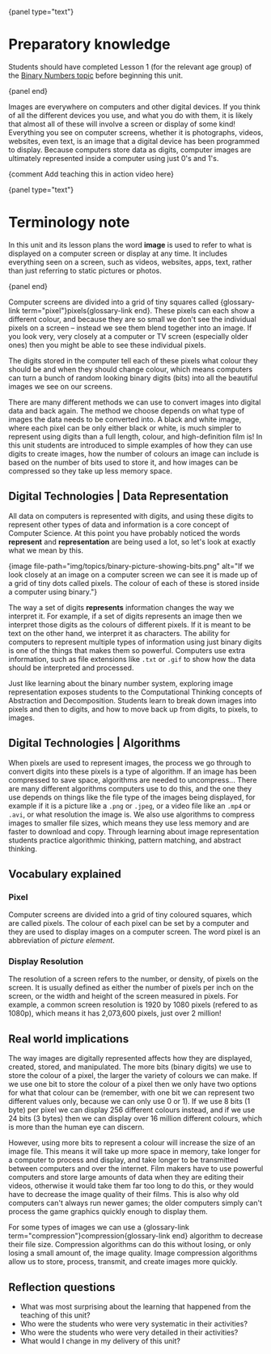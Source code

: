 {panel type="text"}

# Preparatory knowledge

Students should have completed Lesson 1 (for the relevant age group) of the [Binary Numbers topic]('topics:topic' 'binary-numbers') before beginning this unit.

{panel end}

Images are everywhere on computers and other digital devices.
If you think of all the different devices you use, and what you do with them, it is likely that almost all of these will involve a screen or display of some kind!
Everything you see on computer screens, whether it is photographs, videos, websites, even text, is an image that a digital device has been programmed to display.
Because computers store data as digits, computer images are ultimately represented inside a computer using just 0's and 1's.

{comment Add teaching this in action video here}

{panel type="text"}

# Terminology note

In this unit and its lesson plans the word **image** is used to refer to what is displayed on a computer screen or display at any time.
It includes everything seen on a screen, such as videos, websites, apps, text, rather than just referring to static pictures or photos.

{panel end}

Computer screens are divided into a grid of tiny squares called {glossary-link term="pixel"}pixels{glossary-link end}.
These pixels can each show a different colour, and because they are so small we don't see the individual pixels on a screen – instead we see them blend together into an image.
If you look very, very closely at a computer or TV screen (especially older ones) then you might be able to see these individual pixels.

The digits stored in the computer tell each of these pixels what colour they should be and when they should change colour, which means computers can turn a bunch of random looking binary digits (bits) into all the beautiful images we see on our screens.

There are many different methods we can use to convert images into digital data and back again.
The method we choose depends on what type of images the data needs to be converted into.
A black and white image, where each pixel can be only either black or white, is much simpler to represent using digits than a full length, colour, and high-definition film is!
In this unit students are introduced to simple examples of how they can use digits to create images, how the number of colours an image can include is based on the number of bits used to store it, and how images can be compressed so they take up less memory space.

## Digital Technologies | Data Representation

All data on computers is represented with digits, and using these digits to represent other types of data and information is a core concept of Computer Science.
At this point you have probably noticed the words **represent** and **representation** are being used a lot, so let's look at exactly what we mean by this.

{image file-path="img/topics/binary-picture-showing-bits.png" alt="If we look closely at an image on a computer screen we can see it is made up of a grid of tiny dots called pixels. The colour of each of these is stored inside a computer using binary."}

The way a set of digits **represents** information changes the way we interpret it.
For example, if a set of digits represents an image then we interpret those digits as the colours of different pixels.
If it is meant to be text on the other hand, we interpret it as characters.
The ability for computers to represent multiple types of information using just binary digits is one of the things that makes them so powerful.
Computers use extra information, such as file extensions like `.txt` or `.gif` to show how the data should be interpreted and processed.

Just like learning about the binary number system, exploring image representation exposes students to the Computational Thinking concepts of Abstraction and Decomposition.
Students learn to break down images into pixels and then to digits, and how to move back up from digits, to pixels, to images.

## Digital Technologies | Algorithms

When pixels are used to represent images, the process we go through to convert digits into these pixels is a type of algorithm.
If an image has been compressed to save space, algorithms are needed to uncompress...
There are many different algorithms computers use to do this, and the one they use depends on things like the file type of the images being displayed, for example if it is a picture like a `.png` or `.jpeg`, or a video file like an `.mp4` or `.avi`, or what resolution the image is.
We also use algorithms to compress images to smaller file sizes, which means they use less memory and are faster to download and copy.
Through learning about image representation students practice algorithmic thinking, pattern matching, and abstract thinking.

## Vocabulary explained

### Pixel

Computer screens are divided into a grid of tiny coloured squares, which are called pixels.
The colour of each pixel can be set by a computer and they are used to display images on a computer screen.
The word pixel is an abbreviation of *picture element*.

### Display Resolution

The resolution of a screen refers to the number, or density, of pixels on the screen.
It is usually defined as either the number of pixels per inch on the screen, or the width and height of the screen measured in pixels.
For example, a common screen resolution is 1920 by 1080 pixels (refered to as 1080p), which means it has 2,073,600 pixels, just over 2 million!

## Real world implications

The way images are digitally represented affects how they are displayed, created, stored, and manipulated.
The more bits (binary digits) we use to store the colour of a pixel, the larger the variety of colours we can make.
If we use one bit to store the colour of a pixel then we only have two options for what that colour can be (remember, with one bit we can represent two different values only, because we can only use 0 or 1).
If we use 8 bits (1 byte) per pixel we can display 256 different colours instead, and if we use 24 bits (3 bytes) then we can display over 16 million different colours, which is more than the human eye can discern.

However, using more bits to represent a colour will increase the size of an image file.
This means it will take up more space in memory, take longer for a computer to process and display, and take longer to be transmitted between computers and over the internet.
Film makers have to use powerful computers and store large amounts of data when they are editing their videos, otherwise it would take them far too long to do this, or they would have to decrease the image quality of their films.
This is also why old computers can't always run newer games; the older computers simply can't process the game graphics quickly enough to display them.

For some types of images we can use a {glossary-link term="compression"}compression{glossary-link end} algorithm to decrease their file size.
Compression algorithms can do this without losing, or only losing a small amount of, the image quality.
Image compression algorithms allow us to store, process, transmit, and create images more quickly.

## Reflection questions

- What was most surprising about the learning that happened from the teaching of this unit?
- Who were the students who were very systematic in their activities?
- Who were the students who were very detailed in their activities?
- What would I change in my delivery of this unit?

